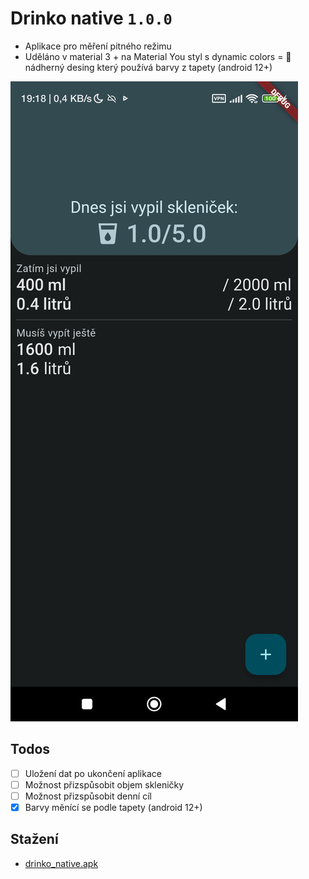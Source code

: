 # Drinko native `1.0.0`
- Aplikace pro měření pitného režimu
- Uděláno v material 3 + na Material You styl s dynamic colors = 💙 nádherný desing který používá barvy z tapety (android 12+)

![demo](./demo.jpg)

## Todos
- [ ] Uložení dat po ukončení aplikace
- [ ] Možnost přizspůsobit objem skleničky
- [ ] Možnost přizspůsobit denní cíl
- [x] Barvy měnící se podle tapety (android 12+)

## Stažení
- [drinko_native.apk](./drinko_native.apk)